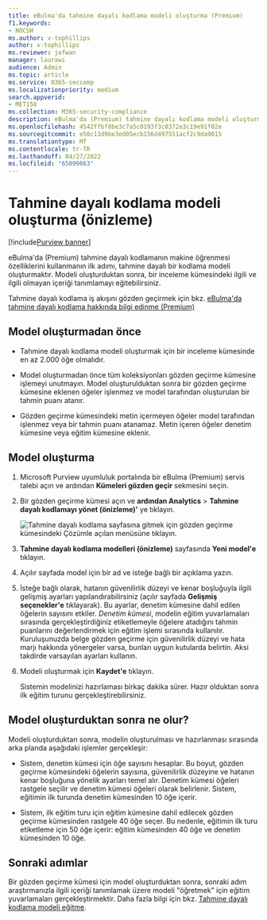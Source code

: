 ```yaml
---
title: eBulma'da tahmine dayalı kodlama modeli oluşturma (Premium)
f1.keywords:
- NOCSH
ms.author: v-tophillips
author: v-tophillips
ms.reviewer: jefwan
manager: laurawi
audience: Admin
ms.topic: article
ms.service: O365-seccomp
ms.localizationpriority: medium
search.appverid:
- MET150
ms.collection: M365-security-compliance
description: eBulma'da (Premium) tahmine dayalı kodlama modeli oluşturmayı öğrenin. Bu, bir inceleme kümesindeki ilgili ve ilgili olmayan içeriği belirlemenize yardımcı olmak için eBulma(Premium) içindeki makine öğrenmesi özelliklerini kullanmanın ilk adımıdır.
ms.openlocfilehash: 4542ffbf8be3c7a5c0193f3c0372e3c19e91f02e
ms.sourcegitcommit: e50c13d9be3ed05ecb156d497551acf2c9da9015
ms.translationtype: MT
ms.contentlocale: tr-TR
ms.lasthandoff: 04/27/2022
ms.locfileid: "65099663"
---
```

# <a name="create-a-predictive-coding-model-preview"></a>Tahmine dayalı kodlama modeli oluşturma (önizleme)

[!include[Purview banner](../includes/purview-rebrand-banner.md)]

eBulma'da (Premium) tahmine dayalı kodlamanın makine öğrenmesi özelliklerini kullanmanın ilk adımı, tahmine dayalı bir kodlama modeli oluşturmaktır. Modeli oluşturduktan sonra, bir inceleme kümesindeki ilgili ve ilgili olmayan içeriği tanımlamayı eğitebilirsiniz.

Tahmine dayalı kodlama iş akışını gözden geçirmek için bkz. [eBulma'da tahmine dayalı kodlama hakkında bilgi edinme (Premium)](predictive-coding-overview.md#the-predictive-coding-workflow)

## <a name="before-you-create-a-model"></a>Model oluşturmadan önce

- Tahmine dayalı kodlama modeli oluşturmak için bir inceleme kümesinde en az 2.000 öğe olmalıdır.

- Model oluşturmadan önce tüm koleksiyonları gözden geçirme kümesine işlemeyi unutmayın. Model oluşturulduktan sonra bir gözden geçirme kümesine eklenen öğeler işlenmez ve model tarafından oluşturulan bir tahmin puanı atanır.

- Gözden geçirme kümesindeki metin içermeyen öğeler model tarafından işlenmez veya bir tahmin puanı atanamaz. Metin içeren öğeler denetim kümesine veya eğitim kümesine eklenir.

## <a name="create-a-model"></a>Model oluşturma

1. Microsoft Purview uyumluluk portalında bir eBulma (Premium) servis talebi açın ve ardından **Kümeleri gözden geçir** sekmesini seçin.

2. Bir gözden geçirme kümesi açın ve **ardından Analytics** >  **Tahmine dayalı kodlamayı yönet (önizleme)'** ye tıklayın.

   ![Tahmine dayalı kodlama sayfasına gitmek için gözden geçirme kümesindeki Çözümle açılan menüsüne tıklayın.](..\media\ManagePredictiveCoding.png)

3. **Tahmine dayalı kodlama modelleri (önizleme)** sayfasında **Yeni model'e** tıklayın.

4. Açılır sayfada model için bir ad ve isteğe bağlı bir açıklama yazın.

5. İsteğe bağlı olarak, hatanın güvenilirlik düzeyi ve kenar boşluğuyla ilgili gelişmiş ayarları yapılandırabilirsiniz (açılır sayfada **Gelişmiş seçenekler'e** tıklayarak). Bu ayarlar, denetim kümesine dahil edilen öğelerin sayısını etkiler. *Denetim kümesi*, modelin eğitim yuvarlamaları sırasında gerçekleştirdiğiniz etiketlemeyle öğelere atadığını tahmin puanlarını değerlendirmek için eğitim işlemi sırasında kullanılır. Kuruluşunuzda belge gözden geçirme için güvenilirlik düzeyi ve hata marjı hakkında yönergeler varsa, bunları uygun kutularda belirtin. Aksi takdirde varsayılan ayarları kullanın.

6. Modeli oluşturmak için **Kaydet'e** tıklayın.

   Sistemin modelinizi hazırlaması birkaç dakika sürer. Hazır olduktan sonra ilk eğitim turunu gerçekleştirebilirsiniz.

## <a name="what-happens-after-you-create-a-model"></a>Model oluşturduktan sonra ne olur?

Modeli oluşturduktan sonra, modelin oluşturulması ve hazırlanması sırasında arka planda aşağıdaki işlemler gerçekleşir:

- Sistem, denetim kümesi için öğe sayısını hesaplar. Bu boyut, gözden geçirme kümesindeki öğelerin sayısına, güvenilirlik düzeyine ve hatanın kenar boşluğuna yönelik ayarları temel alır. Denetim kümesi öğeleri rastgele seçilir ve denetim kümesi öğeleri olarak belirlenir. Sistem, eğitimin ilk turunda denetim kümesinden 10 öğe içerir.

- Sistem, ilk eğitim turu için eğitim kümesine dahil edilecek gözden geçirme kümesinden rastgele 40 öğe seçer. Bu nedenle, eğitimin ilk turu etiketleme için 50 öğe içerir: eğitim kümesinden 40 öğe ve denetim kümesinden 10 öğe.

## <a name="next-steps"></a>Sonraki adımlar

Bir gözden geçirme kümesi için model oluşturduktan sonra, sonraki adım araştırmanızla ilgili içeriği tanımlamak üzere modeli "öğretmek" için eğitim yuvarlamaları gerçekleştirmektir. Daha fazla bilgi için bkz. [Tahmine dayalı kodlama modeli eğitme](predictive-coding-train-model.md).
